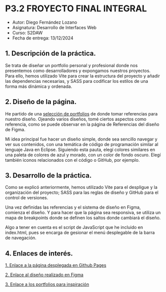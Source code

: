 # P3.2 FROYECTO FINAL INTEGRAL

- Autor: Diego Fernández Lozano
- Asignatura: Desarrollo de Interfaces Web
- Curso: S2DAW
- Fecha de entrega: 13/12/2024

## 1. Descripción de la práctica.
Se trata de diseñar un portfolio personal y profesional donde nos presentemos como desarrolladores y expongamos nuestros proyectos.
Para ello, hemos utilizado Vite para crear la estructura del proyecto y añadir las dependencias necesarias, y SASS para codificar los estilos de una forma más dinámica y ordenada.

## 2. Diseño de la página.
He partido de una [selección de portfolios](https://dev.to/anmolbaranwal/stunning-portfolios-that-will-blow-your-mind-fuel-your-creativity-226o) de donde tomar referencias para nuestro diseño. Ojeando varios diseños, tomé ciertos aspectos como referencia, como se puede observar en la página de Referencias del diseño de Figma.

Mi idea principal fue hacer un diseño simple, donde sea sencillo navegar y ver sus contenidos, con una temática de código de programación similar al lenguaje Java en Eclipse. Siguiendo esta pauta, elegí colores similares en una paleta de colores de azul y morado, con un color de fondo oscuro. Elegí también iconos relacionados con el código o GitHub, por ejemplo.

## 3. Desarrollo de la práctica.
Como se explicó anteriormente, hemos utilizado Vite para el despligue y la organización del proyecto; SASS para las reglas de diseño y GitHub para el control de versiones.

Una vez definidas las referencias y el sistema de diseño en Figma, comienza el diseño. Y para hacer que la página sea responsiva, se utiliza un mapa de breakpoints donde se definen los saltos donde cambiará el diseño.

Algo a tener en cuenta es el script de JavaScript que he incluido en index.html, pues se encarga de gesionar el menú desplegable de la barra de navegación.

## 4. Enlaces de interés.

[1. Enlace a la página desplegada en Github Pages](---)

[2. Enlace al diseño realizado en Figma](https://www.figma.com/design/pb2MXAe52byvnOWjBYA1cD/P3.2-Proyecto-Final-Integral?node-id=1-221&t=sXvTdtjmONB9YKZk-1)

[3. Enlace a los portfolios para inspiración](https://dev.to/anmolbaranwal/stunning-portfolios-that-will-blow-your-mind-fuel-your-creativity-226o)